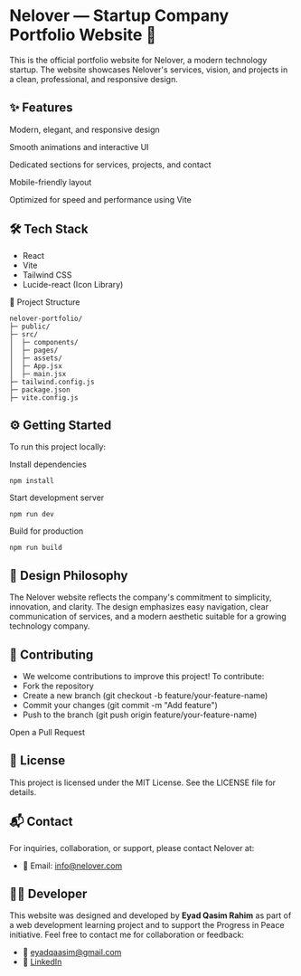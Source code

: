 # Nelover — Startup Company Portfolio Website 🚀
This is the official portfolio website for Nelover, a modern technology startup. The website showcases Nelover's services, vision, and projects in a clean, professional, and responsive design.


## ✨ Features
Modern, elegant, and responsive design

Smooth animations and interactive UI

Dedicated sections for services, projects, and contact

Mobile-friendly layout

Optimized for speed and performance using Vite

## 🛠️ Tech Stack
- React
- Vite
- Tailwind CSS
- Lucide-react (Icon Library)

📂 Project Structure
```
nelover-portfolio/
├─ public/
├─ src/
│  ├─ components/
│  ├─ pages/
│  ├─ assets/
│  ├─ App.jsx
│  ├─ main.jsx
├─ tailwind.config.js
├─ package.json
├─ vite.config.js
```
## ⚙️ Getting Started
To run this project locally:

Install dependencies
```
npm install
```
Start development server
```
npm run dev
```
Build for production
```
npm run build
```
## 🎨 Design Philosophy
The Nelover website reflects the company's commitment to simplicity, innovation, and clarity. The design emphasizes easy navigation, clear communication of services, and a modern aesthetic suitable for a growing technology company.

## 🤝 Contributing
- We welcome contributions to improve this project! To contribute:
- Fork the repository
- Create a new branch (git checkout -b feature/your-feature-name)
- Commit your changes (git commit -m "Add feature")
- Push to the branch (git push origin feature/your-feature-name)

Open a Pull Request

## 📄 License
This project is licensed under the MIT License. See the LICENSE file for details.

## 📬 Contact
For inquiries, collaboration, or support, please contact Nelover at:
- 📧 Email: info@nelover.com

## 👨‍💻 Developer
This website was designed and developed by **Eyad Qasim Rahim** as part of a web development learning project and to support the Progress in Peace initiative.
Feel free to contact me for collaboration or feedback:

- 📧 [eyadqaasim@gmail.com](mailto:eyadqaasim@gmail.com)  
- 💼 [LinkedIn](https://www.linkedin.com/in/eyadqaasim)  


